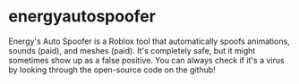 # energyautospoofer
Energy's Auto Spoofer is a Roblox tool that automatically spoofs animations, sounds (paid), and meshes (paid). It's completely safe, but it might sometimes show up as a false positive. You can always check if it's a virus by looking through the open-source code on the github! 
